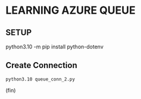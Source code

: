 # LEARNING AZURE QUEUE

## SETUP

python3.10 -m pip install python-dotenv

## Create Connection  

```
python3.10 queue_conn_2.py
```

(fin)
